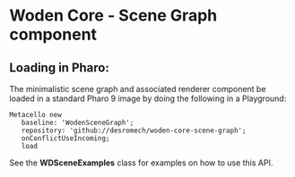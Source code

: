 # Woden Core - Scene Graph component
## Loading in Pharo:

The minimalistic scene graph and associated renderer component be loaded in a standard Pharo 9 image by doing the following in a Playground:
```smalltalk
Metacello new
   baseline: 'WodenSceneGraph';
   repository: 'github://desromech/woden-core-scene-graph';
   onConflictUseIncoming;
   load
```

See the **WDSceneExamples** class for examples on how to use this API.
